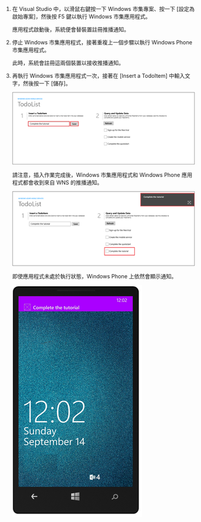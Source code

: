 
1. 在 Visual Studio 中，以滑鼠右鍵按一下 Windows 市集專案、按一下 [設定為啟始專案]，然後按 F5 鍵以執行 Windows 市集應用程式。
	
	應用程式啟動後，系統便會替裝置註冊推播通知。

2. 停止 Windows 市集應用程式，接著重複上一個步驟以執行 Windows Phone 市集應用程式。

	此時，系統會註冊這兩個裝置以接收推播通知。

3. 再執行 Windows 市集應用程式一次，接著在 [Insert a TodoItem] 中輸入文字，然後按一下 [儲存]。

   	![](./media/mobile-services-javascript-backend-windows-universal-test-push/mobile-quickstart-push1.png)

   	請注意，插入作業完成後，Windows 市集應用程式和 Windows Phone 應用程式都會收到來自 WNS 的推播通知。

   	![](./media/mobile-services-javascript-backend-windows-universal-test-push/mobile-quickstart-push2.png)

	即使應用程式未處於執行狀態，Windows Phone 上依然會顯示通知。

   	![](./media/mobile-services-javascript-backend-windows-universal-test-push/mobile-quickstart-push5-wp8.png)

<!---HONumber=Oct15_HO3-->